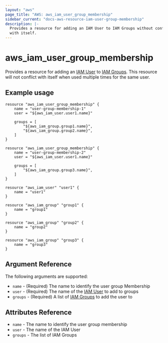 ```yaml
---
layout: "aws"
page_title: "AWS: aws_iam_user_group_membership"
sidebar_current: "docs-aws-resource-iam-user-group-membership"
description: |-
  Provides a resource for adding an IAM User to IAM Groups without conflicting
  with itself.
---
```


# aws_iam_user_group_membership

Provides a resource for adding an [IAM User][2] to [IAM Groups][1].  This
resource will not conflict with itself when used multiple times for the same
user.

## Example usage

```hcl
resource "aws_iam_user_group_membership" {
	name = "user-group-membership-1"
	user = "${aws_iam_user.user1.name}"

	groups = [
		"${aws_iam_group.group1.name}",
		"${aws_iam_group.group2.name}",
	]
}

resource "aws_iam_user_group_membership" {
	name = "user-group-membership-2"
	user = "${aws_iam_user.user1.name}"

	groups = [
		"${aws_iam_group.group3.name}",
	]
}

resource "aws_iam_user" "user1" {
	name = "user1"
}

resource "aws_iam_group" "group1" {
	name = "group1"
}

resource "aws_iam_group" "group2" {
	name = "group2"
}

resource "aws_iam_group" "group3" {
	name = "group3"
}
```

## Argument Reference

The following arguments are supported:

* `name` - (Required) The name to identify the user group Membership
* `user` - (Required) The name of the [IAM User][2] to add to groups
* `groups` - (Required) A list of [IAM Groups][1] to add the user to

## Attributes Reference

* `name` - The name to identify the user group membership
* `user` - The name of the IAM User
* `groups` - The list of IAM Groups

[1]: /docs/providers/aws/r/iam_group.html
[2]: /docs/providers/aws/r/iam_user.html
